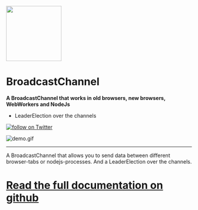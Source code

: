 [<img src="./docs/files/icon.png" width="150" />](https://github.com/pubkey/broadcast-channel)

BroadcastChannel
================

**A BroadcastChannel that works in old browsers, new browsers, WebWorkers and NodeJs**  
+ LeaderElection over the channels

[![follow on Twitter](https://img.shields.io/twitter/follow/pubkeypubkey.svg?style=social&logo=twitter)](https://twitter.com/pubkeypubkey)

![demo.gif](docs/files/demo.gif)

------------------------------------------------------------------------

A BroadcastChannel that allows you to send data between different browser-tabs or nodejs-processes. And a LeaderElection over the channels.

[Read the full documentation on github](https://github.com/pubkey/broadcast-channel)
====================================================================================
